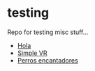 # testing
Repo for testing misc stuff...

* [Hola](hola.html)
* [Simple VR](simplevr.html)
* [ Perros encantadores](holaa2.html)
